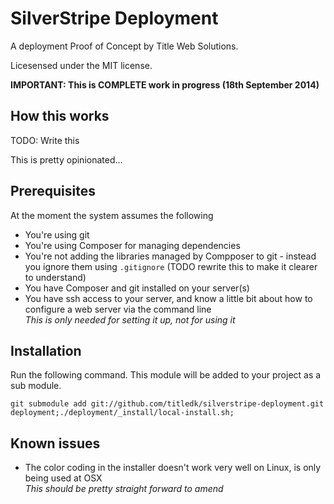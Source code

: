 # SilverStripe Deployment

A deployment Proof of Concept by Title Web Solutions.

Licesensed under the MIT license.



**IMPORTANT: This is COMPLETE work in progress (18th September 2014)**



## How this works

TODO: Write this

This is pretty opinionated...




## Prerequisites

At the moment the system assumes the following

* You're using git
* You're using Composer for managing dependencies
* You're not adding the libraries managed by Compposer to git - instead you ignore them using `.gitignore` (TODO rewrite this to make it clearer to understand)
* You have Composer and git installed on your server(s)
* You have ssh access to your server, and know a little bit about how to configure a web server via the command line    
_This is only needed for setting it up, not for using it_


## Installation

Run the following command. This module will be added to your project as a sub module.

	git submodule add git://github.com/titledk/silverstripe-deployment.git deployment;./deployment/_install/local-install.sh;


## Known issues

* The color coding in the installer doesn't work very well on Linux, is only being used at OSX    
_This should be pretty straight forward to amend_





